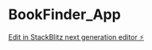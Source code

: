 # BookFinder_App

[Edit in StackBlitz next generation editor ⚡️](https://stackblitz.com/~/github.com/Rohanb2202/vitejs-vite-vz1amr)
